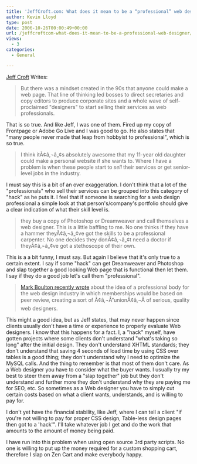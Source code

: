 ```yaml
---
title: 'JeffCroft.com: What does it mean to be a “professional” web designer?'
author: Kevin Lloyd
type: post
date: 2006-10-26T00:00:49+00:00
url: /jeffcroftcom-what-does-it-mean-to-be-a-professional-web-designer/
views:
  - 3
categories:
  - General

---
```

[Jeff Croft][1] Writes:

> But there was a mindset created in the 90s that anyone could make a web page. That line of thinking led bosses to direct secretaries and copy editors to produce corporate sites and a whole wave of self-proclaimed "designers" to start selling their services as web professionals.

That is so true. And like Jeff, I was one of them. Fired up my copy of Frontpage or Adobe Go Live and I was good to go. He also states that "many people never made that leap from hobbyist to professional", which is so true.

> I think itÃ¢â‚¬â„¢s absolutely awesome that my 11-year old daughter could make a personal website if she wants to. Where I have a problem is when these people start to _sell_ their services or get senior-level jobs in the industry.

I must say this is a bit of an over exaggeration. I don't think that a lot of the "professionals" who sell their services can be grouped into this category of "hack" as he puts it. I feel that if someone is searching for a web design professional a simple look at that person's/company's portfolio should give a clear indication of what their skill level is.

> they buy a copy of Photoshop or Dreamweaver and call themselves a web designer. This is a little baffling to me. No one thinks if they have a hammer theyÃ¢â‚¬â„¢ve got the skills to be a professional carpenter. No one decides they donÃ¢â‚¬â„¢t need a doctor if theyÃ¢â‚¬â„¢ve got a stethoscope of their own.

This is a a bit funny, I must say. But again I believe that it's only true to a certain extent. I say if some "hack" can get Dreamweaver and Photoshop and slap together a good looking Web page that is functional then let them. I say if they do a good job let's call them "professional".

> [Mark Boulton recently wrote][2] about the idea of a professional body for the web design industry in which memberships would be based on peer review, creating a sort of Ã¢â‚¬Å“unionÃ¢â‚¬Â of serious, quality web designers.

This might a good idea, but as Jeff states, that may never happen since clients usually don't have a time or experience to properly evaluate Web designers. I know that this happens for a fact. I, a "hack" myself, have gotten projects where some clients don't understand "what's taking so long" after the initial design. They don't understand XHTML standards; they don't understand that saving 4 seconds of load time by using CSS over tables is a good thing; they don't understand why I need to optimize the MySQL calls. And the thing to remember is that most of them don't care. As a Web designer you have to consider what the buyer wants. I usually try my best to steer them away from a "slap together" job but they don't understand and further more they don't understand why they are paying me for SEO, etc. So sometimes as a Web designer you have to simply cut certain costs based on what a client wants, understands, and is willing to pay for.

I don't yet have the financial stability, like Jeff, where I can tell a client "if you're not willing to pay for proper CSS design, Table-less design pages then got to a 'hack'". I'll take whatever job I get and do the work that amounts to the amount of money being paid.

I have run into this problem when using open source 3rd party scripts. No one is willing to put up the money required for a custom shopping cart, therefore I slap on Zen Cart and make everybody happy.

 [1]: http://www2.jeffcroft.com/2006/oct/01/what-does-it-mean-be-professional-web-designer/
 [2]: http://www.markboulton.co.uk/journal/comments/professional_body_for_the_web_design_industry/